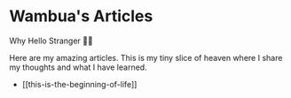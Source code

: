 # Wambua's Articles


Why Hello Stranger 👋😀

Here are my amazing articles. This is my tiny slice of heaven where I share my thoughts and what I have learned.

- [[this-is-the-beginning-of-life]]

